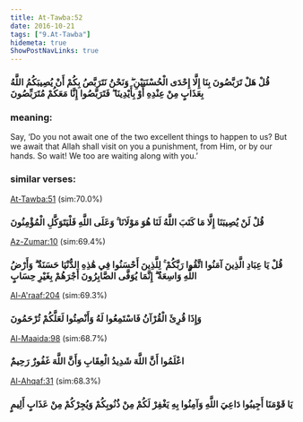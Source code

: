 ```yaml
---
title: At-Tawba:52
date: 2016-10-21
tags: ["9.At-Tawba"]
hidemeta: true 
ShowPostNavLinks: true 
---
```

### قُلْ هَلْ تَرَبَّصُونَ بِنَا إِلَّا إِحْدَى الْحُسْنَيَيْنِ ۖ وَنَحْنُ نَتَرَبَّصُ بِكُمْ أَنْ يُصِيبَكُمُ اللَّهُ بِعَذَابٍ مِنْ عِنْدِهِ أَوْ بِأَيْدِينَا ۖ فَتَرَبَّصُوا إِنَّا مَعَكُمْ مُتَرَبِّصُونَ
### meaning: 
Say, ‘Do you not await one of the two excellent things to happen to us? But we await that Allah shall visit on you a punishment, from Him, or by our hands. So wait! We too are waiting along with you.’
### similar verses: 

[At-Tawba:51](/9/51) (sim:70.0%)

### قُلْ لَنْ يُصِيبَنَا إِلَّا مَا كَتَبَ اللَّهُ لَنَا هُوَ مَوْلَانَا ۚ وَعَلَى اللَّهِ فَلْيَتَوَكَّلِ الْمُؤْمِنُونَ

[Az-Zumar:10](/39/10) (sim:69.4%)

### قُلْ يَا عِبَادِ الَّذِينَ آمَنُوا اتَّقُوا رَبَّكُمْ ۚ لِلَّذِينَ أَحْسَنُوا فِي هَٰذِهِ الدُّنْيَا حَسَنَةٌ ۗ وَأَرْضُ اللَّهِ وَاسِعَةٌ ۗ إِنَّمَا يُوَفَّى الصَّابِرُونَ أَجْرَهُمْ بِغَيْرِ حِسَابٍ

[Al-A'raaf:204](/7/204) (sim:69.3%)

### وَإِذَا قُرِئَ الْقُرْآنُ فَاسْتَمِعُوا لَهُ وَأَنْصِتُوا لَعَلَّكُمْ تُرْحَمُونَ

[Al-Maaida:98](/5/98) (sim:68.7%)

### اعْلَمُوا أَنَّ اللَّهَ شَدِيدُ الْعِقَابِ وَأَنَّ اللَّهَ غَفُورٌ رَحِيمٌ

[Al-Ahqaf:31](/46/31) (sim:68.3%)

### يَا قَوْمَنَا أَجِيبُوا دَاعِيَ اللَّهِ وَآمِنُوا بِهِ يَغْفِرْ لَكُمْ مِنْ ذُنُوبِكُمْ وَيُجِرْكُمْ مِنْ عَذَابٍ أَلِيمٍ
